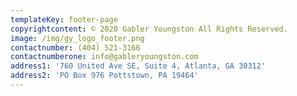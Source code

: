```yaml
---
templateKey: footer-page
copyrightcontent: © 2020 Gabler Youngston All Rights Reserved.
image: /img/gy_logo_footer.png
contactnumber: (404) 521-3166
contactnumberone: info@gableryoungston.com
address1: '760 United Ave SE, Suite 4, Atlanta, GA 30312'
address2: 'PO Box 976 Pottstown, PA 19464'
---
```


